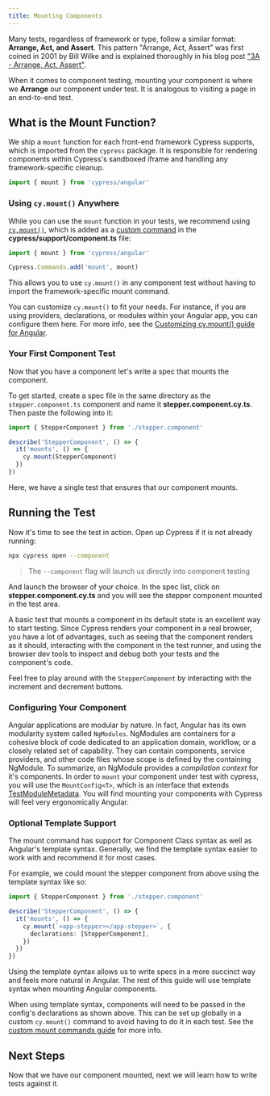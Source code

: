 ```yaml
---
title: Mounting Components
---
```


Many tests, regardless of framework or type, follow a similar format: **Arrange,
Act, and Assert**. This pattern "Arrange, Act, Assert" was first coined in 2001
by Bill Wilke and is explained thoroughly in his blog post
["3A - Arrange, Act, Assert"](https://xp123.com/articles/3a-arrange-act-assert/).

When it comes to component testing, mounting your component is where we
**Arrange** our component under test. It is analogous to visiting a page in an
end-to-end test.

## What is the Mount Function?

We ship a `mount` function for each front-end framework Cypress supports, which
is imported from the `cypress` package. It is responsible for rendering
components within Cypress's sandboxed iframe and handling any framework-specific
cleanup.

```ts
import { mount } from 'cypress/angular'
```

### Using `cy.mount()` Anywhere

While you can use the `mount` function in your tests, we recommend using
[`cy.mount()`](/api/commands/mount), which is added as a
[custom command](/api/cypress-api/custom-commands) in the
**cypress/support/component.ts** file:

<code-group>
<code-block label="cypress/support/component.ts" active>

```ts
import { mount } from 'cypress/angular'

Cypress.Commands.add('mount', mount)
```

</code-block>
</code-group>

This allows you to use `cy.mount()` in any component test without having to
import the framework-specific mount command.

You can customize `cy.mount()` to fit your needs. For instance, if you are using
providers, declarations, or modules within your Angular app, you can configure
them here. For more info, see the
[Customizing cy.mount() guide for Angular](/guides/component-testing/custom-mount-angular).

### Your First Component Test

Now that you have a component let's write a spec that mounts the component.

To get started, create a spec file in the same directory as the
`stepper.component.ts` component and name it **stepper.component.cy.ts**. Then
paste the following into it:

<code-group>
<code-block label="stepper.component.cy.ts" active>

```ts
import { StepperComponent } from './stepper.component'

describe('StepperComponent', () => {
  it('mounts', () => {
    cy.mount(StepperComponent)
  })
})
```

</code-block>
</code-group>

Here, we have a single test that ensures that our component mounts.

## Running the Test

Now it's time to see the test in action. Open up Cypress if it is not already
running:

```bash
npx cypress open --component
```

> The `--component` flag will launch us directly into component testing

And launch the browser of your choice. In the spec list, click on
**stepper.component.cy.ts** and you will see the stepper component mounted in
the test area.

<DocsImage 
  src="/img/guides/component-testing/first-test-run-angular.png" 
  caption="Stepper Mount Test"> </DocsImage>

A basic test that mounts a component in its default state is an excellent way to
start testing. Since Cypress renders your component in a real browser, you have
a lot of advantages, such as seeing that the component renders as it should,
interacting with the component in the test runner, and using the browser dev
tools to inspect and debug both your tests and the component's code.

Feel free to play around with the `StepperComponent` by interacting with the
increment and decrement buttons.

### Configuring Your Component

Angular applications are modular by nature. In fact, Angular has its own
modularity system called `NgModules`. NgModules are containers for a cohesive
block of code dedicated to an application domain, workflow, or a closely related
set of capability. They can contain components, service providers, and other
code files whose scope is defined by the containing NgModule. To summarize, an
NgModule provides a _compilation context_ for it's components. In order to
`mount` your component under test with cypress, you will use the
`MountConfig<T>`, which is an interface that extends
[TestModuleMetadata](https://angular.io/api/core/testing/TestModuleMetadata).
You will find mounting your components with Cypress will feel very ergonomically
Angular.

### Optional Template Support

The mount command has support for Component Class syntax as well as Angular's
template syntax. Generally, we find the template syntax easier to work with and
recommend it for most cases.

For example, we could mount the stepper component from above using the template
syntax like so:

```ts
import { StepperComponent } from './stepper.component'

describe('StepperComponent', () => {
  it('mounts', () => {
    cy.mount(`<app-stepper></app-stepper>`, {
      declarations: [StepperComponent],
    })
  })
})
```

Using the template syntax allows us to write specs in a more succinct way and
feels more natural in Angular. The rest of this guide will use template syntax
when mounting Angular components.

<Alert type="info">

When using template syntax, components will need to be passed in the config's
declarations as shown above. This can be set up globally in a custom
`cy.mount()` command to avoid having to do it in each test. See the
[custom mount commands guide](/guides/component-testing/custom-mount-angular)
for more info.

</Alert>

## Next Steps

Now that we have our component mounted, next we will learn how to write tests
against it.

<NavGuide prev="/guides/component-testing/quickstart-angular" next="/guides/component-testing/testing-angular" />
